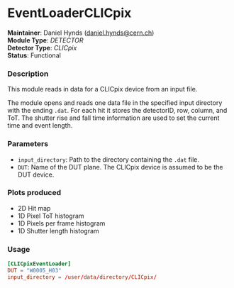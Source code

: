 # EventLoaderCLICpix
**Maintainer**: Daniel Hynds (<daniel.hynds@cern.ch>)   
**Module Type**: *DETECTOR*  
**Detector Type**: *CLICpix*  
**Status**: Functional   

### Description
This module reads in data for a CLICpix device from an input file.

The module opens and reads one data file in the specified input directory with the ending `.dat`. For each hit it stores the detectorID, row, column, and ToT. The shutter rise and fall time information are used to set the current time and event length.

### Parameters
* `input_directory`: Path to the directory containing the `.dat` file.
* `DUT`: Name of the DUT plane. The CLICpix device is assumed to be the DUT device.

### Plots produced
* 2D Hit map
* 1D Pixel ToT histogram
* 1D Pixels per frame histogram
* 1D Shutter length histogram

### Usage
```toml
[CLICpixEventLoader]
DUT = "W0005_H03"
input_directory = /user/data/directory/CLICpix/
```
